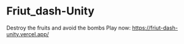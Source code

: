 # Friut_dash-Unity
Destroy the fruits and avoid the bombs
Play now: https://friut-dash-unity.vercel.app/
